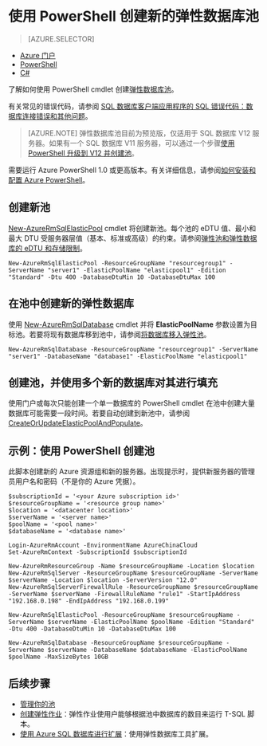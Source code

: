 <properties
    pageTitle="使用 PowerShell 创建新的弹性数据库池 | Azure"
    description="了解如何通过创建可缩放的弹性数据库池，以使用 PowerShell 扩展 Azure SQL 数据库资源以管理多个数据库。"
	services="sql-database"
    documentationCenter=""
    authors="sidneyh"
    manager="jhubbard"
    editor=""/>  


<tags
    ms.service="sql-database"
    ms.date="05/27/2016"
    wacn.date="05/23/2016"/>

# 使用 PowerShell 创建新的弹性数据库池

> [AZURE.SELECTOR]
- [Azure 门户](/documentation/articles/sql-database-elastic-pool-create-portal)
- [PowerShell](/documentation/articles/sql-database-elastic-pool-create-powershell)
- [C#](/documentation/articles/sql-database-elastic-pool-create-csharp)


了解如何使用 PowerShell cmdlet 创建[弹性数据库池](/documentation/articles/sql-database-elastic-pool)。

有关常见的错误代码，请参阅 [SQL 数据库客户端应用程序的 SQL 错误代码：数据库连接错误和其他问题](/documentation/articles/sql-database-develop-error-messages)。

> [AZURE.NOTE] 弹性数据库池目前为预览版，仅适用于 SQL 数据库 V12 服务器。如果有一个 SQL 数据库 V11 服务器，可以通过一个步骤[使用 PowerShell 升级到 V12 并创建池](/documentation/articles/sql-database-upgrade-server-portal)。


需要运行 Azure PowerShell 1.0 或更高版本。有关详细信息，请参阅[如何安装和配置 Azure PowerShell](/documentation/articles/powershell-install-configure)。

## 创建新池

[New-AzureRmSqlElasticPool](https://msdn.microsoft.com/zh-cn/library/azure/mt619378.aspx) cmdlet 将创建新池。每个池的 eDTU 值、最小和最大 DTU 受服务器层值（基本、标准或高级）的约束。请参阅[弹性池和弹性数据库的 eDTU 和存储限制](/documentation/articles/sql-database-elastic-pool/#eDTU-and-storage-limits-for-elastic-pools-and-elastic-databases)。

	New-AzureRmSqlElasticPool -ResourceGroupName "resourcegroup1" -ServerName "server1" -ElasticPoolName "elasticpool1" -Edition "Standard" -Dtu 400 -DatabaseDtuMin 10 -DatabaseDtuMax 100


## 在池中创建新的弹性数据库

使用 [New-AzureRmSqlDatabase](https://msdn.microsoft.com/zh-cn/library/azure/mt619339.aspx) cmdlet 并将 **ElasticPoolName** 参数设置为目标池。若要将现有数据库移到池中，请参阅[将数据库移入弹性池](/documentation/articles/sql-database-elastic-pool-manage-powershell/#Move-a-database-into-an-elastic-pool)。

	New-AzureRmSqlDatabase -ResourceGroupName "resourcegroup1" -ServerName "server1" -DatabaseName "database1" -ElasticPoolName "elasticpool1"

## 创建池，并使用多个新的数据库对其进行填充 

使用门户或每次只能创建一个单一数据库的 PowerShell cmdlet 在池中创建大量数据库可能需要一段时间。若要自动创建到新池中，请参阅 [CreateOrUpdateElasticPoolAndPopulate](https://gist.github.com/billgib/d80c7687b17355d3c2ec8042323819ae)。

## 示例：使用 PowerShell 创建池 

此脚本创建新的 Azure 资源组和新的服务器。出现提示时，提供新服务器的管理员用户名和密码（不是你的 Azure 凭据）。

    $subscriptionId = '<your Azure subscription id>'
    $resourceGroupName = '<resource group name>'
    $location = '<datacenter location>'
    $serverName = '<server name>'
    $poolName = '<pool name>'
    $databaseName = '<database name>'

    Login-AzureRmAccount -EnvironmentName AzureChinaCloud
    Set-AzureRmContext -SubscriptionId $subscriptionId

    New-AzureRmResourceGroup -Name $resourceGroupName -Location $location
    New-AzureRmSqlServer -ResourceGroupName $resourceGroupName -ServerName $serverName -Location $location -ServerVersion "12.0"
    New-AzureRmSqlServerFirewallRule -ResourceGroupName $resourceGroupName -ServerName $serverName -FirewallRuleName "rule1" -StartIpAddress "192.168.0.198" -EndIpAddress "192.168.0.199"

    New-AzureRmSqlElasticPool -ResourceGroupName $resourceGroupName -ServerName $serverName -ElasticPoolName $poolName -Edition "Standard" -Dtu 400 -DatabaseDtuMin 10 -DatabaseDtuMax 100

    New-AzureRmSqlDatabase -ResourceGroupName $resourceGroupName -ServerName $serverName -DatabaseName $databaseName -ElasticPoolName $poolName -MaxSizeBytes 10GB



## 后续步骤

- [管理你的池](/documentation/articles/sql-database-elastic-pool-manage-powershell)
- [创建弹性作业](/documentation/articles/sql-database-elastic-jobs-overview)：弹性作业使用户能够根据池中数据库的数目来运行 T-SQL 脚本。
- [使用 Azure SQL 数据库进行扩展](/documentation/articles/sql-database-elastic-scale-introduction)：使用弹性数据库工具扩展。

<!---HONumber=Mooncake_Quality_Review_1215_2016-->
